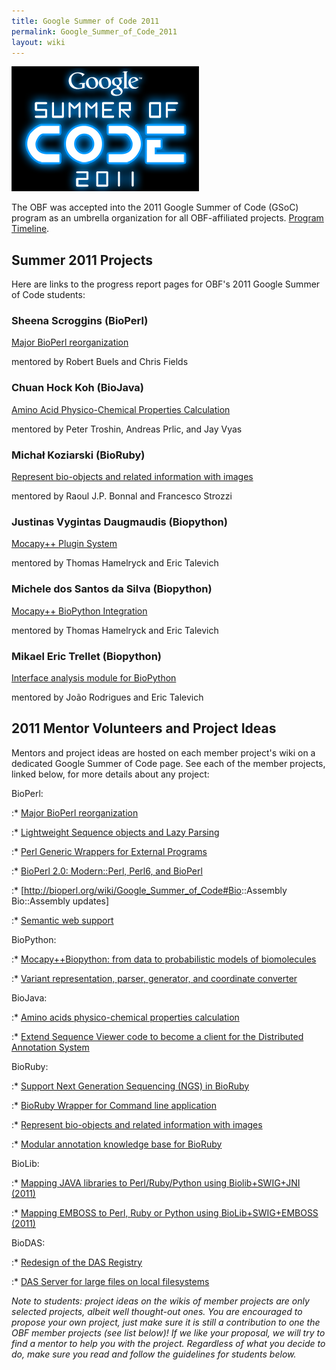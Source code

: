 ```yaml
---
title: Google Summer of Code 2011
permalink: Google_Summer_of_Code_2011
layout: wiki
---
```


<img src="Gsoc_2011_logo.png" title="Google Summer of Code 2011 logo" />

The OBF was accepted into the 2011 Google Summer of Code (GSoC) program
as an umbrella organization for all OBF-affiliated projects. [Program
Timeline](http://socghop.appspot.com/document/show/gsoc_program/google/gsoc2011/timeline).

## Summer 2011 Projects

Here are links to the progress report pages for OBF's 2011 Google Summer
of Code students:

### Sheena Scroggins (BioPerl)

  
[Major BioPerl reorganization](http://www.techomics.com/)

mentored by Robert Buels and Chris Fields

### Chuan Hock Koh (BioJava)

  
[Amino Acid Physico-Chemical Properties
Calculation](http://biojava.org/wiki/GSoC:AAPropertiesComputation)

mentored by Peter Troshin, Andreas Prlic, and Jay Vyas

### Michał Koziarski (BioRuby)

  
[Represent bio-objects and related information with
images](http://bioruby.open-bio.org/wiki/GSoC:Bio-images)

mentored by Raoul J.P. Bonnal and Francesco Strozzi

### Justinas Vygintas Daugmaudis (Biopython)

  
[Mocapy++ Plugin System](http://biopython.org/wiki/GSOC2011_MocapyExt)

mentored by Thomas Hamelryck and Eric Talevich

### Michele dos Santos da Silva (Biopython)

  
[Mocapy++ BioPython
Integration](http://biopython.org/wiki/GSOC2011_Mocapy)

mentored by Thomas Hamelryck and Eric Talevich

### Mikael Eric Trellet (Biopython)

  
[Interface analysis module for
BioPython](http://www.biopython.org/wiki/GSoC2011_mtrellet)

mentored by João Rodrigues and Eric Talevich

## 2011 Mentor Volunteers and Project Ideas

Mentors and project ideas are hosted on each member project's wiki on a
dedicated Google Summer of Code page. See each of the member projects,
linked below, for more details about any project:

BioPerl:  

:\* [Major BioPerl
reorganization](http://bioperl.org/wiki/Google_Summer_of_Code#Major_BioPerl_reorganization)

:\* [Lightweight Sequence objects and Lazy
Parsing](http://bioperl.org/wiki/Google_Summer_of_Code#Lightweight.2FLazy_BioPerl_Classes)

:\* [Perl Generic Wrappers for External
Programs](http://bioperl.org/wiki/Google_Summer_of_Code#Perl_Run_Wrappers_for_External_Programs_in_a_Flash)

:\* [BioPerl 2.0: Modern::Perl, Perl6, and
BioPerl](http://bioperl.org/wiki/Google_Summer_of_Code#BioPerl_2.0_.28and_beyond.29)

:\* \[<http://bioperl.org/wiki/Google_Summer_of_Code#Bio>::Assembly
Bio::Assembly updates\]

:\* [Semantic web
support](http://bioperl.org/wiki/Google_Summer_of_Code#Semantic_Web_Support)

BioPython:  

:\* [Mocapy++Biopython: from data to probabilistic models of
biomolecules](http://biopython.org/wiki/Google_Summer_of_Code#Mocapy.2B.2BBiopython:_from_data_to_probabilistic_models_of_biomolecules)

:\* [Variant representation, parser, generator, and coordinate
converter](http://biopython.org/wiki/Google_Summer_of_Code#Variant_representation.2C_parser.2C_generator.2C_and_coordinate_converter)

BioJava:  

:\* [Amino acids physico-chemical properties
calculation](http://biojava.org/wiki/Google_Summer_of_Code#Amino_acids_physico-chemical_properties_calculation)

:\* [Extend Sequence Viewer code to become a client for the Distributed
Annotation
System](http://biojava.org/wiki/Google_Summer_of_Code#Extend_Sequence_Viewer_code_to_become_a_client_for_the_Distributed_Annotation_System)

BioRuby:  

:\* [Support Next Generation Sequencing (NGS) in
BioRuby](http://bioruby.open-bio.org/wiki/Google_Summer_of_Code#Support_Next_Generation_Sequencing_.28NGS.29_in_BioRuby)

:\* [BioRuby Wrapper for Command line
application](http://bioruby.open-bio.org/wiki/Google_Summer_of_Code#BioRuby_Wrapper_for_Command_line_application)

:\* [Represent bio-objects and related information with
images](http://bioruby.open-bio.org/wiki/Google_Summer_of_Code#Represent_bio-objects_and_related_information_with_images)

:\* [Modular annotation knowledge base for
BioRuby](http://bioruby.open-bio.org/wiki/Google_Summer_of_Code#Modular_annotation_knowledge_base_for_BioRuby)

BioLib:  

:\* [Mapping JAVA libraries to Perl/Ruby/Python using Biolib+SWIG+JNI
(2011)](http://biolib.open-bio.org/wiki/GSoC2011)

:\* [Mapping EMBOSS to Perl, Ruby or Python using BioLib+SWIG+EMBOSS
(2011)](http://biolib.open-bio.org/wiki/GSoC2011)

BioDAS:  

:\* [Redesign of the DAS Registry](http://www.biodas.org/wiki/GSoC2011)

:\* [DAS Server for large files on local
filesystems](http://www.biodas.org/wiki/GSoC2011)

*Note to students: project ideas on the wikis of member projects are
only selected projects, albeit well thought-out ones. You are encouraged
to propose your own project, just make sure it is still a contribution
to one the OBF member projects (see list below)! If we like your
proposal, we will try to find a mentor to help you with the project.
Regardless of what you decide to do, make sure you read and follow the
guidelines for students below.*

